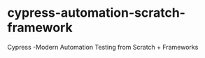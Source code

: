 # cypress-automation-scratch-framework
 Cypress -Modern Automation Testing from Scratch + Frameworks
